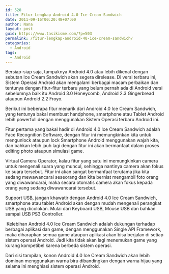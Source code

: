 ```yaml
---
id: 528
title: Fitur Lengkap Android 4.0 Ice Cream Sandwich
date: 2011-09-16T00:20:48+07:00
author: Nana
layout: post
guid: https://www.tasikisme.com/?p=503
permalink: /fitur-lengkap-android-40-ice-cream-sandwich/
categories:
  - Android
tags:
  - Android
---
```

Bersiap-siap saja, tampaknya Android 4.0 atau lebih dikenal dengan sebutan Ice Cream Sandwich akan segera direlease. Di versi terbaru ini, Sistem Operasi Android akan mengalami berbagai macam perbaikan dan tentunya dengan fitur-fitur terbaru yang belum pernah ada di Android versi sebelumnya baik itu Android 3.0 Honeycomb, Android 2.3 Gingerbread ataupun Android 2.2 Froyo.

Berikut ini beberapa fitur menarik dari Android 4.0 Ice Cream Sandwich, yang tentunya bakal membuat handphone, smartphone atau Tablet Android lebih powerfull dengan menggunakan Sistem Operasi terbaru Android ini.

Fitur pertama yang bakal hadir di Android 4.0 Ice Cream Sandwich adalah Face Recognition Software, dengan fitur ini memungkinkan kita untuk mengunlock ataupun lock Smartphone Android menggunakan wajah kita, dan bahkan lebih jauh lagi dengan fitur ini akan bermanfaat dalam proses editing photo ataupun simulasi game.

Virtual Camera Operator, kalau fitur yang satu ini memungkinkan camera untuk mengenali suara yang muncul, sehingga nantinya camera akan fokus ke suara tersebut. Fitur ini akan sangat bermanfaat terutama jika kita sedang mewawancarai seseorang dan kita berniat mengambil foto orang yang diwawancarai, maka secara otomatis camera akan fokus kepada orang yang sedang diwawancarai tersebut.

Support USB, jangan khawatir dengan Android 4.0 Ice Cream Sandwich, smartphone atau tablet Android akan dengan mudah mengenali perangkat USB yang dicolokan. Mulai dari Keyboard USB, Mouse USB dan bahkan sampai USB PS3 Controller.

 Kelebihan Android 4.0 Ice Cream Sandwich adalah dukungan terhadap berbagai aplikasi dan game, dengan menggunakan Single API Framework, maka diharapkan semua game ataupun aplikasi akan bisa berjalan di setiap sistem operasi Android. Jadi kita tidak akan lagi menemukan game yang kurang kompetibel karena berbeda sistem operasi.

Dari sisi tampilan, konon Android 4.0 Ice Cream Sandwich akan lebih dominan menggunakan warna biru dibandingkan dengan warna hijau yang selama ini menghiasi sistem operasi Android.